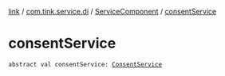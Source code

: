 [link](../../index.md) / [com.tink.service.di](../index.md) / [ServiceComponent](index.md) / [consentService](./consent-service.md)

# consentService

`abstract val consentService: `[`ConsentService`](../../com.tink.service.consent/-consent-service/index.md)